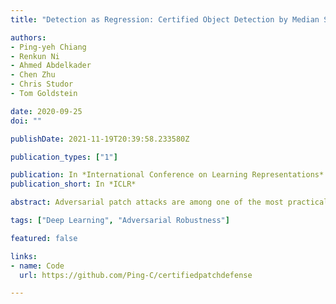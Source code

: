 ```yaml
---
title: "Detection as Regression: Certified Object Detection by Median Smoothing"

authors:
- Ping-yeh Chiang
- Renkun Ni
- Ahmed Abdelkader
- Chen Zhu
- Chris Studor
- Tom Goldstein

date: 2020-09-25
doi: ""

publishDate: 2021-11-19T20:39:58.233580Z

publication_types: ["1"]

publication: In *International Conference on Learning Representations*
publication_short: In *ICLR*

abstract: Adversarial patch attacks are among one of the most practical threat models against real-world computer vision systems. This paper studies certified and empirical defenses against patch attacks. We begin with a set of experiments showing that most existing defenses, which work by pre-processing input images to mitigate adversarial patches, are easily broken by simple white-box adversaries. Motivated by this finding, we propose the first certified defense against patch attacks, and propose faster methods for its training. Furthermore, we experiment with different patch shapes for testing, obtaining surprisingly good robustness transfer across shapes, and present preliminary results on certified defense against sparse attacks.

tags: ["Deep Learning", "Adversarial Robustness"]

featured: false

links:
- name: Code
  url: https://github.com/Ping-C/certifiedpatchdefense

---
```

